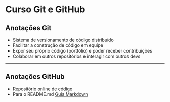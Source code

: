 # Curso Git e GitHub 

## Anotações Git 
- Sistema de versionamento de código distribuído
- Facilitar a construção de código em equipe
- Expor seu próprio código (portfólio) e poder receber contribuições 
- Colaborar em outros repositórios e interagir com outros devs

---

## Anotações GitHub
- Repositório online de código
- Para o README.md [Guia Markdown](https://www.markdownguide.org/basic-syntax/ "Markdownguide") 